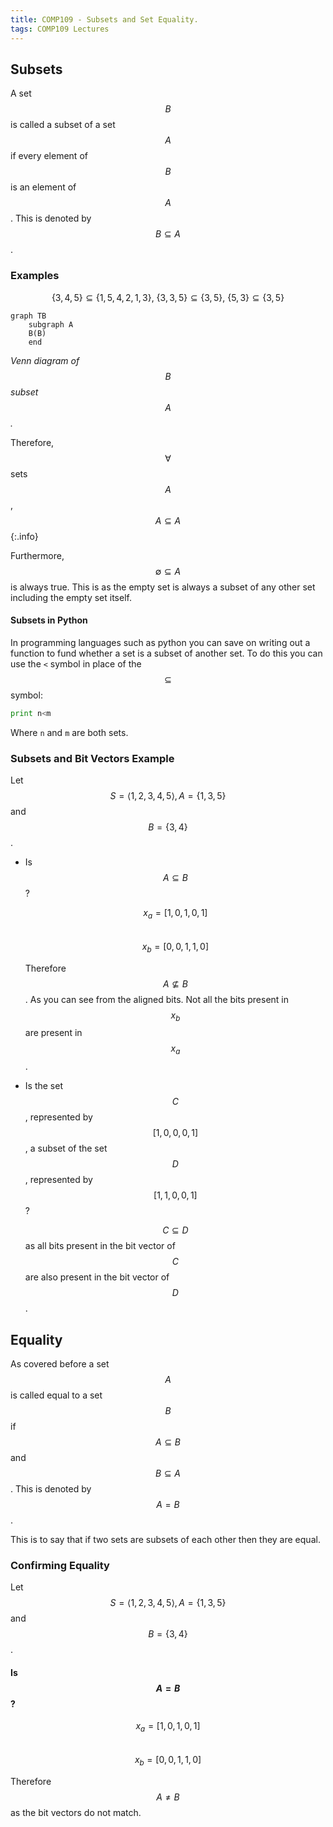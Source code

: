 ```yaml
---
title: COMP109 - Subsets and Set Equality.
tags: COMP109 Lectures
---
```

## Subsets
A set $$B$$ is called a subset of a set $$A$$ if every element of $$B$$ is an element of $$A$$. This is denoted by $$B\subseteq A$$.

### Examples
$$\{3,4,5\}\subseteq\{1,5,4,2,1,3\},\ \{3,3,5\}\subseteq\{3,5\},\ \{5,3\}\subseteq\{3,5\}$$


```mermaid
graph TB
    subgraph A
    B(B)
    end
```
*Venn diagram of $$B$$ subset $$A$$.*

Therefore, $$\forall$$ sets $$A$$, $$A\subseteq A$$
{:.info}

Furthermore, $$\emptyset\subseteq A$$ is always true. This is as the empty set is always a subset of any other set including the empty set itself.

#### Subsets in Python
In programming languages such as python you can save on writing out a function to fund whether a set is a subset of another set. To do this you can use the `<` symbol in place of the $$\subseteq$$ symbol:

```python
print n<m
```

Where `n` and `m` are both sets.

### Subsets and Bit Vectors Example
Let $$S=\langle1,2,3,4,5\rangle,A=\{1,3,5\}$$ and $$B=\{3,4\}$$.

* Is $$A\subseteq B$$?

	$$x_a=[1,0,1,0,1]$$  
	$$x_b=[0,0,1,1,0]$$
	
	Therefore $$A\nsubseteq B$$. As you can see from the aligned bits. Not all the bits present in $$x_b$$ are present in $$x_a$$.

* Is the set $$C$$, represented by $$[1,0,0,0,1]$$, a subset  of the set $$D$$, represented by $$[1,1,0,0,1]$$?
	
	$$C\subseteq D$$ as all bits present in the bit vector of $$C$$ are also present in the bit vector of $$D$$.
	
## Equality
As covered before a set $$A$$ is called equal to a set $$B$$ if $$A\subseteq B$$ and $$B\subseteq A$$. This is denoted by $$A=B$$.

This is to say that if two sets are subsets of each other then they are equal.

### Confirming Equality
Let $$S=\langle1,2,3,4,5\rangle,A=\{1,3,5\}$$ and $$B=\{3,4\}$$.

#### Is $$A=B$$?
$$x_a=[1,0,1,0,1]$$  
$$x_b=[0,0,1,1,0]$$

Therefore $$A\neq B$$ as the bit vectors do not match.

